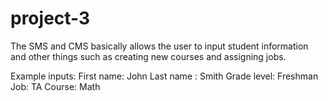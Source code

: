# project-3

The SMS and CMS basically allows the user to input student information and other things such as creating new courses and assigning jobs.

Example inputs:
  First name: John
  Last name : Smith
  Grade level: Freshman
  Job: TA
  Course: Math
